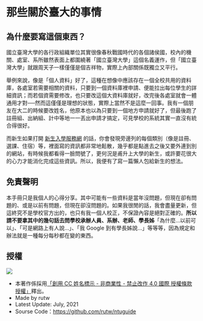 # 那些關於臺大的事情

## 為什麼要寫這個東西？

國立臺灣大學的各行政組織單位其實很像春秋戰國時代的各個諸侯國，校內的機關、處室、系所雖然表面上都圍繞著「國立臺灣大學」這個名義運作，但「國立臺灣大學」就跟周天子一樣僅僅是個吉祥物，實際上內部關係既獨立又平行。

舉例來說，像是「個人資料」好了，這種在想像中應該存在一個全校共用的資料庫，各處室若需要相關的資料，只要到一個資料庫裡申請、便能拉出每位學生的詳細資訊；而若個資需要修改，也只要改這個大資料庫就好，改完後各處室就會一體通用才對──然而這僅僅是理想的狀態，實際上當然不是這麼一回事。我有一個朋友在大二的時候要改姓名，他原本也以為只要到一個地方申請就好了，但最後跑了註冊組、出納組、計中等地一一丟出申請才搞定，可見學校的系統其實一直沒有統合得很好。

而新生如果打開 [新生入學服務網](https://reg.aca.ntu.edu.tw/newstu/) 的話，你會發現旁邊列的每個類別（像是註冊、選課、住宿）等，裡面寫的資訊都非常地鬆散，幾乎都是點進去之後又要外連到別的網站，有時候我都看得一臉問號了，更何況是甫升上大學的新生，或許要花很大的心力才能消化完成這些資訊。所以，我便有了寫一篇懶人包給新生的想法。

## 免責聲明

本手冊只是我個人的心得分享。其中可能有一些資料是當年沒問題，但現在卻有問題的、或是以前有問題，但現在卻沒問題的。如果我很閒的話，我會盡量更新，但這終究不是學校官方出的，也只有我一個人校正，不保證內容是絕對正確的。**所以請不要拿其中的幾句話去問學校承辦人員、系辦、老師、學長姊**「為什麼...以前可以」、「可是網路上有人說...」、「我 Google 到有學長姊說...」等等等，因為規定和辦法就是一種每分每秒都在變的東西。

## 授權

![](https://i.creativecommons.org/l/by-nc-nd/3.0/tw/88x31.png)

- 本著作係採用<a rel="license" href="http://creativecommons.org/licenses/by-nc-nd/4.0/">「創用 CC 姓名標示 - 非商業性 - 禁止改作 4.0 國際 授權條款授權」</a>釋出。
- Made by rutw
- Latest Update: July, 2021
- Sourse Code：https://github.com/rutw/ntuguide

